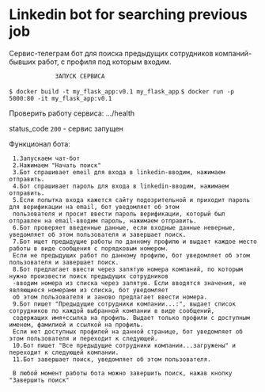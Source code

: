 # Linkedin bot for searching previous job

Сервис-телеграм бот для поиска предыдущих сотрудников компаний-бывших работ, с профиля под которым входим.

                 ЗАПУСК СЕРВИСА

`$ docker build -t my_flask_app:v0.1 my_flask_app`
`$ docker run -p 5000:80 -it my_flask_app:v0.1`

Проверить работу сервиса: .../health

status_code `200` - сервис запущен


Функционал бота:

```
 1.Запускаем чат-бот
 2.Нажимаем "Начать поиск"
 3.Бот cпрашивает emeil для входа в linkedin-вводим, нажимаем отправить.
 4.Бот cпрашивает пароль для входа в linkedin-вводим, нажимаем отправить.
 5.Если попытка входа кажется сайту подозрительной и приходит пароль для верификации на email, бот уведомляет об этом
 пользователя и просит ввести пароль верификации, который был отправлен на email-вводим пароль, нажимаем отправить.
 6.Бот проверяет введенные данные, если входные данные неверные, уведомляет об этом пользователя и завершает поиск.
 7.Бот ищет предыдущие работы по данному профилю и выдает каждое место работы в виде сообщения с порядковым номером.
 Если не предыдущих работ по данному профилю, бот уведомляет об этом пользователя и завершает поиск.
 8.Бот предлагает ввести через запятую номера компаний, по которым нужно произвести поиск предыдущих сотрудников
 -вводим номера из списка через запятую. Если вводятся значения, не являющиеся номерами из списка, бот уведомляет
 об этом пользователя и заново предлагает ввести номера.
 9.Бот пишет "Предыдущие сотрудники компании...:", выдает список сотрудников по каждой выбранной компании в виде сообщений,
 содержащих имя+ссылка на профиль. Выдает только профили с доступным именем, фамилией и ссылкой на профиль. 
 Если нет доступных профилей на данной странице, бот уведомляет об этом пользователя и переходит к следующей.
 10.Бот пишет "Все предыдущие сотрудники компании...загружены" и переходит к следующей компании.
 11.Бот завершает поиск, уведомляет об этом пользователя.
 
 В любой момент работы бота можно завершить поиск, нажав кнопку "Завершить поиск"

```
